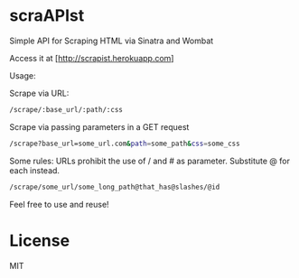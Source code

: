 scraAPIst
========

Simple API for Scraping HTML via Sinatra and Wombat

Access it at [http://scrapist.herokuapp.com]

[http://scrapist.herokuapp.com]: http://scrapist.herokuapp.com

Usage:

Scrape via URL:
```sh
/scrape/:base_url/:path/:css
```

Scrape via passing parameters in a GET request
```sh
/scrape?base_url=some_url.com&path=some_path&css=some_css
```

Some rules:
URLs prohibit the use of / and # as parameter. Substitute @ for each instead.
```sh
/scrape/some_url/some_long_path@that_has@slashes/@id
```

Feel free to use and reuse!

License
======
MIT

